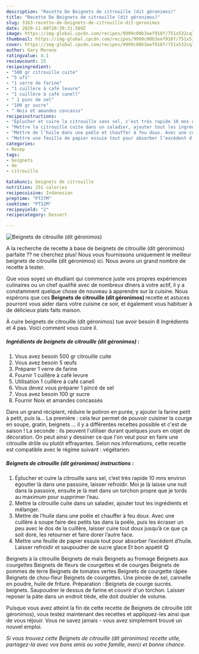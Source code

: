 ```yaml
---
description: "Recette De Beignets de citrouille (dit géronimos)"
title: "Recette De Beignets de citrouille (dit géronimos)"
slug: 3163-recette-de-beignets-de-citrouille-dit-geronimos
date: 2020-11-08T20:39:21.569Z
image: https://img-global.cpcdn.com/recipes/9999c00b3eef918f/751x532cq70/beignets-de-citrouille-dit-geronimos-photo-principale-de-la-recette.jpg
thumbnail: https://img-global.cpcdn.com/recipes/9999c00b3eef918f/751x532cq70/beignets-de-citrouille-dit-geronimos-photo-principale-de-la-recette.jpg
cover: https://img-global.cpcdn.com/recipes/9999c00b3eef918f/751x532cq70/beignets-de-citrouille-dit-geronimos-photo-principale-de-la-recette.jpg
author: Gary Moreno
ratingvalue: 4.1
reviewcount: 15
recipeingredient:
- "500 gr citrouille cuite"
- "5 ufs"
- "1 verre de farine"
- "1 cuillère à café levure"
- "1 cuillère à café canell"
- " 1 pinc de sel"
- "100 gr sucre"
- " Noix et amandes concasss"
recipeinstructions:
- "Éplucher et cuire la citrouille sans sel, c’est très rapide 10 mns environ égoutter là dans une passoire, laisser refroidir. Moi je là laisse une nuit dans la passoire, ensuite je là met dans un torchon propre que je tords au maximum pour supprimer l’eau."
- "Mettre la citrouille cuite dans un saladier, ajouter tout les ingrédients et mélanger."
- "Mettre de l’huile dans une poêle et chauffer à feu doux. Avec une cuillère à soupe faire des petits tas dans la poêle, puis les écraser un peu avec le dos de la cuillère, laisser cuire tout doux jusqu’à ce que ça soit doré, les retourner et faire dorer l’autre face."
- "Mettre une feuille de papier essuie tout pour absorber l’excédent d’huile. Laisser refroidir et saupoudrer de sucre glace Et bon appétit 😋"
categories:
- Resep
tags:
- beignets
- de
- citrouille

katakunci: beignets de citrouille 
nutrition: 251 calories
recipecuisine: Indonesian
preptime: "PT27M"
cooktime: "PT32M"
recipeyield: "2"
recipecategory: Dessert

---
```



![Beignets de citrouille (dit géronimos)](https://img-global.cpcdn.com/recipes/9999c00b3eef918f/751x532cq70/beignets-de-citrouille-dit-geronimos-photo-principale-de-la-recette.jpg)

A la recherche de recette à base de beignets de citrouille (dit géronimos) parfaite ?? ne cherchez plus! Nous vous fournissons uniquement le meilleur beignets de citrouille (dit géronimos) ici. Nous avons un grand nombre de recette à tester.

Que vous soyez un étudiant qui commence juste vos propres expériences culinaires ou un chef qualifié avec de nombreux dîners à votre actif, il y a constamment quelque chose de nouveau à apprendre sur la cuisine. Nous espérons que ces <strong> Beignets de citrouille (dit géronimos) </strong> recette et astuces pourront vous aider dans votre cuisine ce soir, et également vous habituer à de délicieux plats faits maison.

<!--inarticleads1-->

À cuire beignets de citrouille (dit géronimos) tue avoir besoin 8 Ingrédients et 4 pas. Voici comment vous cuire il.

##### Ingrédients de beignets de citrouille (dit géronimos) :

1. Vous avez besoin 500 gr citrouille cuite
1. Vous avez besoin 5 œufs
1. Préparer 1 verre de farine
1. Fournir 1 cuillère à café levure
1. Utilisation 1 cuillère à café canell
1. Vous devez vous préparer  1 pincé de sel
1. Vous avez besoin 100 gr sucre
1. Fournir  Noix et amandes concassés


Dans un grand récipient, réduire le potiron en purée, y ajouter la farine petit à petit, puis la… La première : cela leur permet de pouvoir cuisiner la courge en soupe, gratin, beignets … il y a différentes recettes possible et c&#39;est de saison ! La seconde : ils peuvent l&#39;utiliser durant quelques jours en objet de décoration. On peut ainsi y dessiner ce que l&#39;on veut pour en faire une citrouille drôle ou plutôt effrayantes. Selon nos informations, cette recette est compatible avec le régime suivant : végétarien. 

<!--inarticleads2-->

##### Beignets de citrouille (dit géronimos) instructions :

1. Éplucher et cuire la citrouille sans sel, c’est très rapide 10 mns environ égoutter là dans une passoire, laisser refroidir. Moi je là laisse une nuit dans la passoire, ensuite je là met dans un torchon propre que je tords au maximum pour supprimer l’eau.
1. Mettre la citrouille cuite dans un saladier, ajouter tout les ingrédients et mélanger.
1. Mettre de l’huile dans une poêle et chauffer à feu doux. Avec une cuillère à soupe faire des petits tas dans la poêle, puis les écraser un peu avec le dos de la cuillère, laisser cuire tout doux jusqu’à ce que ça soit doré, les retourner et faire dorer l’autre face.
1. Mettre une feuille de papier essuie tout pour absorber l’excédent d’huile. Laisser refroidir et saupoudrer de sucre glace Et bon appétit 😋


Beignets à la citrouille Beignets de maïs Beignets au fromage Beignets aux courgettes Beignets de fleurs de courgettes et de courges Beignets de pommes de terre Beignets de tomates vertes Beignets de courgette râpée Beignets de chou-fleur Beignets de courgettes. Une pincée de sel, cannelle en poudre, huile de friture. Préparation : Beignets de courge sucrés. beignets. Saupoudrer le dessus de farine et couvrir d&#39;un torchon. Laisser reposer la pâte dans un endroit tiède, elle doit doubler de volume. 

<!--inarticleads1-->

<p>
Puisque vous avez atteint la fin de cette recette de Beignets de citrouille (dit géronimos), vous testez maintenant des recettes et appliquez-les ainsi que de vous réjouir. Vous ne savez jamais - vous avez simplement trouvé un nouvel emploi.
</p>

<p>
<i>Si vous trouvez cette Beignets de citrouille (dit géronimos) recette utile, partagez-la avec vos bons amis ou votre famille, merci et bonne chance.</i>
</p>
